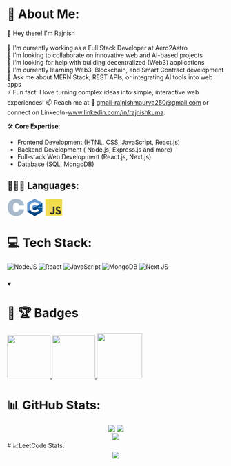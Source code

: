 # 💫 About Me:
👋 Hey there! I'm Rajnish<br><br>🔭 I’m currently working as a Full Stack Developer at Aero2Astro<br>👯 I’m looking to collaborate on innovative web and AI-based projects<br>🤝 I’m looking for help with building decentralized (Web3) applications<br>🌱 I’m currently learning Web3, Blockchain, and Smart Contract development<br>💬 Ask me about MERN Stack, REST APIs, or integrating AI tools into web apps<br>⚡ Fun fact: I love turning complex ideas into simple, interactive web experiences!
📫 Reach me at 📧 gmail-rajnishmaurya250@gmail.com or connect on LinkedIn-www.linkedin.com/in/rajnishkuma.


🛠️ **Core Expertise**:  
- Frontend Development (HTNL, CSS, JavaScript, React.js) 
- Backend Development ( Node.js, Express.js and more)  
- Full-stack Web Development (React.js, Next.js)
- Database (SQL, MongoDB) 


## 🧑🏻‍💻 Languages:
<img src="https://raw.githubusercontent.com/devicons/devicon/master/icons/c/c-original.svg" alt="c" width="40" height="40"/>  <img src="https://raw.githubusercontent.com/devicons/devicon/master/icons/cplusplus/cplusplus-original.svg" alt="cplusplus" width="40" height="40"/> <img src="https://raw.githubusercontent.com/devicons/devicon/master/icons/javascript/javascript-original.svg" alt="javascript" width="40" height="40"/>

# 💻 Tech Stack:
![NodeJS](https://img.shields.io/badge/node.js-6DA55F?style=plastic&logo=node.js&logoColor=white) ![React](https://img.shields.io/badge/react-%2320232a.svg?style=plastic&logo=react&logoColor=%2361DAFB) ![JavaScript](https://img.shields.io/badge/javascript-%23323330.svg?style=plastic&logo=javascript&logoColor=%23F7DF1E) ![MongoDB](https://img.shields.io/badge/MongoDB-%234ea94b.svg?style=plastic&logo=mongodb&logoColor=white) ![Next JS](https://img.shields.io/badge/Next-black?style=plastic&logo=next.js&logoColor=white)
###


<details open>
  <summary><h1>👀 🏆 Badges </h1></summary>
<div style='display:flex; align-items:center; gap: 10px;' align='center'>
  <a href="https://gssoc.girlscript.tech/leaderboard?year=2024Extd&username=rajnish032">
    <img src="https://raw.githubusercontent.com/GSSoC24/Postman-Challenge/main/docs/assets/8.png" width="100px" height="100px" />
    <img src="https://github.githubassets.com/assets/yolo-default-be0bbff04951.png" width="100px" height="100px" />
    <img src="https://github.githubassets.com/assets/pull-shark-default-498c279a747d.png" width="105px" height="105px" />    
  </a>
</div>
</details>





# 📊 GitHub Stats:

<div align="center">

  <img src="https://github-readme-stats.vercel.app/api?username=rajnish032&theme=tokyonight&hide_border=false&include_all_commits=false&count_private=false" height="160px" />
  <img src="https://nirzak-streak-stats.vercel.app/?user=rajnish032&theme=tokyonight&hide_border=false" height="160px" />
  
  <br/>
  
  <img src="https://github-readme-stats.vercel.app/api/top-langs/?username=rajnish032&theme=tokyonight&hide_border=false&include_all_commits=false&count_private=false&layout=compact" height="160px" />

</div>
# 📈LeetCode Stats:

<div align="center">
 <img src="https://leetcard.jacoblin.cool/rajnish032?theme=radical&font=Pinyon%20Script&ext=heatmap"
height="320px" />

</div>

###



